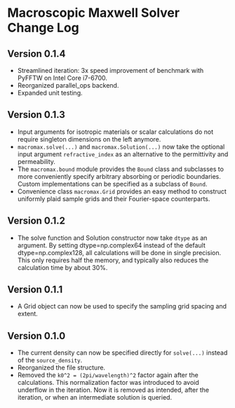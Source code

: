 # Macroscopic Maxwell Solver Change Log

## Version 0.1.4
* Streamlined iteration: 3x speed improvement of benchmark with PyFFTW on Intel Core i7-6700.
* Reorganized parallel_ops backend.
* Expanded unit testing.

## Version 0.1.3
* Input arguments for isotropic materials or scalar calculations do not require singleton dimensions on the left anymore.
* `macromax.solve(...)` and `macromax.Solution(...)` now take the optional input argument `refractive_index` as
an alternative to the permittivity and permeability.
* The `macromax.bound` module provides the `Bound` class and subclasses to more conveniently specify arbitrary
absorbing or periodic boundaries. Custom implementations can be specified as a subclass of `Bound`.
* Convenience class `macromax.Grid` provides an easy method to construct uniformly plaid sample grids and their Fourier-space counterparts.   

## Version 0.1.2
* The solve function and Solution constructor now take `dtype` as an 
argument. By setting dtype=np.complex64 instead of the default 
dtype=np.complex128, all calculations will be done in single precision.
This only requires half the memory, and typically also reduces the
calculation time by about 30%.

## Version 0.1.1
* A Grid object can now be used to specify the sampling grid spacing and extent.

## Version 0.1.0
* The current density can now be specified directly for `solve(...)`
instead of the `source_density`.
* Reorganized the file structure.
* Removed the `k0^2 = (2pi/wavelength)^2` factor again after the calculations.
This normalization factor was introduced to avoid underflow in the
iteration. Now it is removed as intended, after the iteration, or when an
intermediate solution is queried.